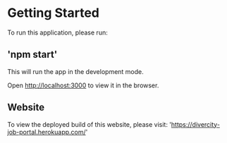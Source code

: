 # Getting Started

To run this application, please run:

## 'npm start'

This will run the app in the development mode.

Open [http://localhost:3000](http://localhost:3000) to view it in the browser.

## Website

To view the deployed build of this website, please visit: 
'https://divercity-job-portal.herokuapp.com/'
